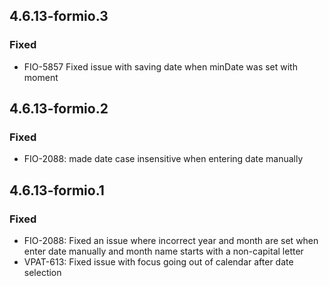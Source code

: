 
## 4.6.13-formio.3
### Fixed
 - FIO-5857 Fixed issue with saving date when minDate was set with moment
   
## 4.6.13-formio.2
### Fixed
 - FIO-2088: made date case insensitive when entering date manually

## 4.6.13-formio.1
### Fixed
 - FIO-2088: Fixed an issue where incorrect year and month are set when enter date manually and month name starts with a non-capital letter
 - VPAT-613: Fixed issue with focus going out of calendar after date selection
